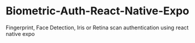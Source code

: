# Biometric-Auth-React-Native-Expo
Fingerprint, Face Detection, Iris or Retina scan authentication using react native expo


